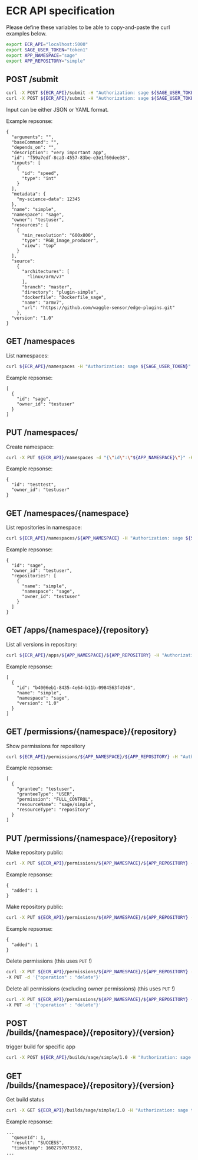 # ECR API specification

Please define these variables to be able to copy-and-paste the curl examples below.

```bash
export ECR_API="localhost:5000"
export SAGE_USER_TOKEN="token1"
export APP_NAMESPACE="sage"
export APP_REPOSITORY="simple"
```


## POST /submit
```bash
curl -X POST ${ECR_API}/submit -H "Authorization: sage ${SAGE_USER_TOKEN}" --data-binary  @./example_app.yaml
curl -X POST ${ECR_API}/submit -H "Authorization: sage ${SAGE_USER_TOKEN}" -d '{...}'
```

Input can be either JSON or YAML format.


Example repsonse:
```json5
{
  "arguments": "",
  "baseCommand": "",
  "depends_on": "",
  "description": "very important app",
  "id": "f59a7edf-8ca3-4557-83be-e3e1f60dee38",
  "inputs": [
    {
      "id": "speed",
      "type": "int"
    }
  ],
  "metadata": {
    "my-science-data": 12345
  },
  "name": "simple",
  "namespace": "sage",
  "owner": "testuser",
  "resources": [
    {
      "min_resolution": "600x800",
      "type": "RGB_image_producer",
      "view": "top"
    }
  ],
  "source":
    {
      "architectures": [
        "linux/arm/v7"
      ],
      "branch": "master",
      "directory": "plugin-simple",
      "dockerfile": "Dockerfile_sage",
      "name": "armv7",
      "url": "https://github.com/waggle-sensor/edge-plugins.git"
    },
  "version": "1.0"
}
```

## GET /namespaces
List namespaces:
```bash
curl ${ECR_API}/namespaces -H "Authorization: sage ${SAGE_USER_TOKEN}"
```

Example repsonse:
```json5
[
  {
    "id": "sage",
    "owner_id": "testuser"
  }
]
```


## PUT /namespaces/
Create namespace:
```bash
curl -X PUT ${ECR_API}/namespaces -d "{\"id\":\"${APP_NAMESPACE}\"}" -H "Authorization: sage ${SAGE_USER_TOKEN}"
```

Example repsonse:
```json5
{
  "id": "testtest",
  "owner_id": "testuser"
}
```

## GET /namespaces/{namespace}
List repositories in namespace:
```bash
curl ${ECR_API}/namespaces/${APP_NAMESPACE} -H "Authorization: sage ${SAGE_USER_TOKEN}"
```

Example repsonse:
```json5
{
  "id": "sage",
  "owner_id": "testuser",
  "repositories": [
    {
      "name": "simple",
      "namespace": "sage",
      "owner_id": "testuser"
    }
  ]
}
```


## GET /apps/{namespace}/{repository}
List all versions in repository:
```bash
curl ${ECR_API}/apps/${APP_NAMESPACE}/${APP_REPOSITORY} -H "Authorization: sage ${SAGE_USER_TOKEN}"
```

Example repsonse:
```json5
[
  {
    "id": "b4006eb1-8435-4e64-b11b-0984563f4946",
    "name": "simple",
    "namespace": "sage",
    "version": "1.0"
  }
]
```

## GET /permissions/{namespace}/{repository}
Show permissions for repository
```bash
curl ${ECR_API}/permissions/${APP_NAMESPACE}/${APP_REPOSITORY} -H "Authorization: sage ${SAGE_USER_TOKEN}"
```
Example repsonse:
```json5
[
  {
    "grantee": "testuser",
    "granteeType": "USER",
    "permission": "FULL_CONTROL",
    "resourceName": "sage/simple",
    "resourceType": "repository"
  }
]
```

## PUT /permissions/{namespace}/{repository}
Make repository public:
```bash
curl -X PUT ${ECR_API}/permissions/${APP_NAMESPACE}/${APP_REPOSITORY} -H "Authorization: sage ${SAGE_USER_TOKEN}" -d '{"operation":"add", "granteeType": "GROUP", "grantee": "AllUsers", "permission": "READ"}'
```

Example repsonse:
```json5
{
  "added": 1
}
```


Make repository public:
```bash
curl -X PUT ${ECR_API}/permissions/${APP_NAMESPACE}/${APP_REPOSITORY} -H "Authorization: sage ${SAGE_USER_TOKEN}" -d '{"operation":"add", "granteeType": "USER", "grantee": "OtherUser", "permission": "READ"}'
```

Example repsonse:
```json5
{
  "added": 1
}
```

Delete permissions (this uses `PUT` !)
```bash
curl -X PUT ${ECR_API}/permissions/${APP_NAMESPACE}/${APP_REPOSITORY} -H "Authorization: sage ${SAGE_USER_TOKEN}" -d '{"operation":"delete", "granteeType": "USER", "grantee": "OtherUser", "permission": "READ"}'
-X PUT -d '{"operation" : "delete"}'
```

Delete all permissions (excluding owner permissions) (this uses `PUT` !)
```bash
curl -X PUT ${ECR_API}/permissions/${APP_NAMESPACE}/${APP_REPOSITORY} -H "Authorization: sage ${SAGE_USER_TOKEN}" -d '{"operation":"delete"}'
-X PUT -d '{"operation" : "delete"}'
```


## POST /builds/{namespace}/{repository}/{version}
trigger build for specific app
```bash
curl -X POST ${ECR_API}/builds/sage/simple/1.0 -H "Authorization: sage token1"
```

## GET /builds/{namespace}/{repository}/{version}
Get build status

```bash
curl -X GET ${ECR_API}/builds/sage/simple/1.0 -H "Authorization: sage token1"
```

Example repsonse:
```json5
...
  "queueId": 1,
  "result": "SUCCESS",
  "timestamp": 1602797073592,
...
```

